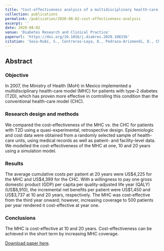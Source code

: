 ```yaml
---
title: "Cost-effectiveness analysis of a multidisciplinary health-care model for patients with type-2 diabetes implemented in the public sector in Mexico: A quasi-experimental, retrospective evaluation"
collection: publications
permalink: /publication/2020-08-02-cost-effectiveness-analysis
excerpt: ''
date: 2020-08-02
venue: 'Diabetes Research and Clinical Practice'
paperurl: 'https://doi.org/10.1016/j.diabres.2020.108336'
citation: 'Sosa-Rubí, S., Contreras-Loya, D., Pedraza-Arizmendi, D., Chivardi-Moreno, C., Alarid-Escudero, F., López-Ridaura, R., Serván-Mori, E., Molina-Cuevas, V., Casales, G., Espinos-López, C., GonzálezRoldán, J. F., Silva-Tinoco, R., Seiglie, J., & Gómez-Dantés, O. (2020). Cost-effectiveness analysis of a multidisciplinary health-care model for patients with type-2 diabetes implemented in the public sector in Mexico: A quasi-experimental, retrospective evaluation. Diabetes Research and Clinical Practice, 2020;167(108336):1-8. https://doi.org/10.1016/j.diabres.2020.108336.'
---
```

## Abstract
### Objective
In 2007, the Ministry of Health (MoH) in Mexico implemented a multidisciplinary health-care model (MHC) for patients with type-2 diabetes (T2D), which has proven more effective in controlling this condition than the conventional health-care model (CHC).

### Research design and methods
We compared the cost-effectiveness of the MHC vs. the CHC for patients with T2D using a quasi-experimental, retrospective design. Epidemiologic and cost data were obtained from a randomly selected sample of health-care units, using medical records as well as patient- and facility-level data. We modelled the cost-effectiveness of the MHC at one, 10 and 20 years using a simulation model.

### Results
The average cumulative costs per patient at 20 years were US&#36;4,225 for the MHC and US&#36;4,399 for the CHC. With a willingness to pay one gross domestic product (GDP) per capita per quality-adjusted life year (QALY) (US&#36;8,910), the incremental net benefits per patient were US&#36;1,450 and US&#36;3,737 at 10 and 20 years, respectively. The MHC was cost-effective from the third year onward; however, increasing coverage to 500 patients per year rendered it cost-effective at year one.

### Conclusions
The MHC is cost-effective at 10 and 20 years. Cost-effectiveness can be achieved in the short term by increasing MHC coverage.

[Download paper here](https://doi.org/10.1016/j.diabres.2020.108336).